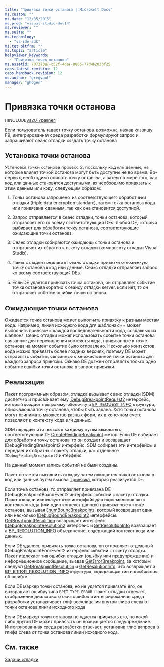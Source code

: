 ```yaml
---
title: "Привязка точки останова | Microsoft Docs"
ms.custom: ""
ms.date: "12/05/2016"
ms.prod: "visual-studio-dev14"
ms.reviewer: ""
ms.suite: ""
ms.technology: 
  - "vs-ide-sdk"
ms.tgt_pltfrm: ""
ms.topic: "article"
helpviewer_keywords: 
  - "Привязка точек останова"
ms.assetid: 70737387-c52f-4dae-8865-77d4b203bf25
caps.latest.revision: 12
caps.handback.revision: 12
ms.author: "gregvanl"
manager: "ghogen"
---
```

# Привязка точки останова
[!INCLUDE[vs2017banner](../../code-quality/includes/vs2017banner.md)]

Если пользователь задает точку останова, возможно, нажав клавишу F9, интегрированная среда разработки формулируют запрос и запрашивают сеанс отладки создать точку останова.  
  
## Установка точки останова  
 Установка точки останова процесс 2, поскольку код или данные, на которые влияет точкой останова могут быть доступны не во время.  Во\-первых, необходимо описать точку останова, а затем по мере того, как код или данные становятся доступными, их необходимо привязать к этим данным или коду, следующим образом:  
  
1.  Точка останова запрошено, из соответствующего обработчики отладки \(triple data encryption standard\), затем точка останова кода или привязана к данным, так как она становится доступной.  
  
2.  Запрос отправляется в сеанс отладки, точки останова, который отправляет его ко всему соответствующий DEs.  Любой DE, который выбирает для обработки точку останова, соответствующие ожидающие точки останова.  
  
3.  Сеанс отладки собираются ожидающих точки останова и отправляет их обратно к пакету отладки \(компоненту отладки Visual Studio\).  
  
4.  Пакет отладки предлагает сеанс отладки привязки отложенную точку останова в код или данные.  Сеанс отладки отправляет запрос ко всему соответствующий DEs.  
  
5.  Если DE удается привязать точка останова, он отправляет событие точки останова обратно к сеансу отладки server.  Если нет, то он отправляет событие ошибки точки останова.  
  
## Ожидающие точки останова  
 Ожидается точка останова может выполнить привязку к разным местам кода.  Например, линия исходного кода для шаблона c\+\+ может выполнить привязку к каждой последовательности кода, созданных из шаблона.  Сеанс отладки может использовать событие точки останова связанное для перечисления контексты кода, привязанные к точке останова на момент событие было отправлено.  Несколько контекстов кода можно привязать более поздних версиях, поэтому DE может отправлять события, связанные с множественной точки останова для каждого запроса привязки.  Однако DE должен отправлять только одно событие ошибки точки останова в запрос привязки.  
  
## Реализация  
 Пакет программным образом, отладка вызывает сеанс отладки \(SDM\) диспетчер и присваивает ему [IDebugBreakpointRequest2](../../extensibility/debugger/reference/idebugbreakpointrequest2.md) интерфейс, который создает программу\-оболочку a  [BP\_REQUEST\_INFO](../../extensibility/debugger/reference/bp-request-info.md) структура, описывающая точку останова, чтобы быть задана.  Хотя точки останова могут принимать множество разных форм, их в конечном счете позволяют к контексту кода или данных.  
  
 SDM передает этот вызов к каждому путем вызова его соответствующий DE [CreatePendingBreakpoint](../../extensibility/debugger/reference/idebugengine2-creatependingbreakpoint.md) метод.  Если DE выбирает для обработки точку останова, то он создает и возвращает IDebugPendingBreakpoint2 интерфейс.  SDM собирает эти интерфейсы и передает их обратно к пакету отладки, как отдельное `IDebugPendingBreakpoint2` интерфейс.  
  
 На данный момент запись событий не были созданы.  
  
 Пакет пытается выполнить отладку затем ожидается точка останова в код или данные путем вызова [Привязка](../../extensibility/debugger/reference/idebugpendingbreakpoint2-bind.md), которая реализуется DE.  
  
 Если точка останова, то отправляет привязана DE IDebugBreakpointBoundEvent2 интерфейс событий к пакету отладки.  Пакет отладки использует этот интерфейс для перечисления всех контекстах кода \(или один контекст данных\) привязанные к точке останова, вызывая [EnumBoundBreakpoints](../../extensibility/debugger/reference/idebugbreakpointboundevent2-enumboundbreakpoints.md), который возвращает один или несколько  [IDebugBoundBreakpoint2](../../extensibility/debugger/reference/idebugboundbreakpoint2.md) интерфейсы.  [GetBreakpointResolution](../../extensibility/debugger/reference/idebugboundbreakpoint2-getbreakpointresolution.md) возвращает интерфейс  [IDebugBreakpointResolution2](../../extensibility/debugger/reference/idebugbreakpointresolution2.md) интерфейс и  [GetResolutionInfo](../../extensibility/debugger/reference/idebugbreakpointresolution2-getresolutioninfo.md) возвращает a  [BP\_RESOLUTION\_INFO](../../extensibility/debugger/reference/bp-resolution-info.md) объединение, содержащий контекст кода или данных.  
  
 Если DE удалось привязать точка останова, он отправляет отдельный IDebugBreakpointErrorEvent2 интерфейс событий к пакету отладки.  Пакет извлекает тип ошибки отладки \(ошибку или предупреждение\) и информационное сообщение, вызвав [GetErrorBreakpoint](../../extensibility/debugger/reference/idebugbreakpointerrorevent2-geterrorbreakpoint.md), за которым следуют  [GetBreakpointResolution](../../extensibility/debugger/reference/idebugerrorbreakpoint2-getbreakpointresolution.md) и  [GetResolutionInfo](../../extensibility/debugger/reference/idebugerrorbreakpointresolution2-getresolutioninfo.md).  Это возвращает a [BP\_ERROR\_RESOLUTION\_INFO](../../extensibility/debugger/reference/bp-error-resolution-info.md) структура, содержащая тип и сообщение об ошибке.  
  
 Если DE маркер точки останова, но не удается привязать его, он возвращает ошибку типа `BPET_TYPE_ERROR`.  Пакет отладки отвечает, отображение диалогового окна ошибок и интегрированная среда разработки устанавливает глиф восклицания внутри глифа слева от точки останова линии исходного кода.  
  
 Если DE маркер точки останова не удается привязать его, но какой\-либо другой DE может привязать он возвращается предупреждение.  Интегрированная среда разработки отвечает, установив глиф вопроса в глифа слева от точки останова линии исходного кода.  
  
## См. также  
 [Задачи отладки](../../extensibility/debugger/debugging-tasks.md)
